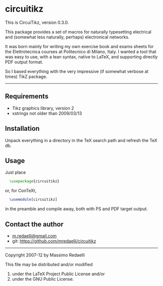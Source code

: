 circuitikz
==========

This is CircuiTikz, version 0.3.0.

This package provides a set of macros for naturally typesetting electrical and (somewhat less naturally, perhaps) electronical networks.

It was born mainly for writing my own exercise book and exams sheets for the Elettrotecnica courses at Politecnico di Milano, Italy. I wanted a tool that was easy to use, with a lean syntax, native to LaTeX, and supporting directly PDF output format.

So I based everything with the very impressive (if somewhat verbose at times) TikZ package.

--------------

## Requirements
* Tikz graphics library, version 2
* xstrings not older than 2009/03/13

## Installation
Unpack everything in a directory in the TeX search path and refresh the TeX db.

## Usage
Just place
````latex
  \usepackage{circuitikz}
````
or, for ConTeXt, 
````latex
  \usemodule[circuitikz]
````
in the preamble and compile away, both with PS and PDF target output.

## Contact the author
* m.redaelli@gmail.com
* git: https://github.com/mredaelli/circuitikz

-------------

Copyright 2007-12 by Massimo Redaelli

This file may be distributed and/or modified

1. under the LaTeX Project Public License and/or
2. under the GNU Public License.
